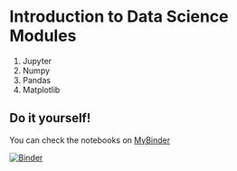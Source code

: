 #  Introduction to Data Science Modules

1. Jupyter
2. Numpy
3. Pandas
4. Matplotlib


## Do it yourself!

You can check the notebooks on [MyBinder](https://mybinder.org/v2/gh/leportella/introduction-data-science-modules/3bb4754571fbb52c3fd384001fee5e1047596132)

[![Binder](https://mybinder.org/badge_logo.svg)](https://mybinder.org/v2/gh/leportella/introduction-data-science-modules/master)

